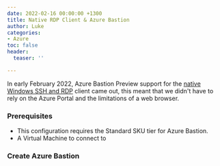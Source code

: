 ```yaml
---
date: 2022-02-16 00:00:00 +1300
title: Native RDP Client & Azure Bastion
author: Luke
categories:
- Azure
toc: false
header:
  teaser: ''

---
```

In early February 2022, Azure Bastion Preview support for the [native Windows SSH and RDP](https://docs.microsoft.com/en-us/azure/bastion/connect-native-client-windows "Connect to a VM using the native client (Preview)") client came out, this meant that we didn't have to rely on the Azure Portal and the limitations of a web browser.

### Prerequisites

* This configuration requires the Standard SKU tier for Azure Bastion.
* A Virtual Machine to connect to 

### Create Azure Bastion